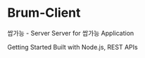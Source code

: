 # Brum-Client

쌉가능 - Server
Server for 쌉가능 Application

Getting Started
Built with Node.js, REST APIs


